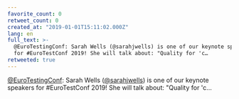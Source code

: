 ```yaml
---
favorite_count: 0
retweet_count: 0
created_at: "2019-01-01T15:11:02.000Z"
lang: en
full_text: >-
  @EuroTestingConf: Sarah Wells (@sarahjwells) is one of our keynote speakers
  for #EuroTestConf 2019! She will talk about: "Quality for 'c…
retweeted: true
---
```


[@EuroTestingConf](https://twitter.com/EuroTestingConf): Sarah Wells
([@sarahjwells](https://twitter.com/sarahjwells)) is one of our keynote speakers
for #EuroTestConf 2019! She will talk about: "Quality for 'c…
